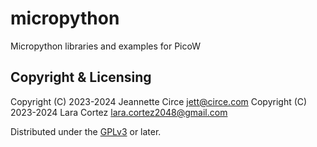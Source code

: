 # micropython
Micropython libraries and examples for PicoW

## Copyright & Licensing
Copyright (C) 2023-2024 Jeannette Circe <jett@circe.com> 
Copyright (C) 2023-2024 Lara Cortez <lara.cortez2048@gmail.com> 


Distributed under the [GPLv3] or later.

[`<jett@circe.com>`]: mailto:jett@circe.com
['<lara.cortez2048@gmail.com>']: mailto:lara.cortez2048@gmail.com


[GPLv3]: LICENSE.md
